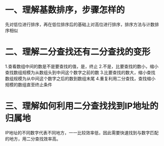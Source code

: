 # 一、理解基数排序，步骤怎样的
先对低位进行排序，再在低位排序后的基础上对高位进行排序，排序方法与计数排序相似
# 二、理解二分查找还有二分查找的变形
1.查看数组中间的数是不是要查找的值，是，终止
2.不是，比要查找的数小，缩小查找数组规模为从数组头到中间这个数字之前的数
3.比要查找的数大，缩小查找数组规模为从中间这个数字之后的数到数组末尾
4.重复利用二分查找，查找缩小规模的数组直至终止条件
# 三、理解如何利用二分查找找到IP地址的归属地
IP地址的不同数字代表不同地方，一一比较效率低，因此需要快速找到与数字匹配的地方，用二分查找效率高。
